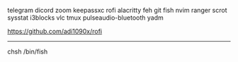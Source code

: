 telegram
dicord
zoom
keepassxc
rofi
alacritty
feh
git
fish 
nvim
ranger
scrot
sysstat
i3blocks
vlc 
tmux
pulseaudio-bluetooth 
yadm

https://github.com/adi1090x/rofi

---

chsh /bin/fish
